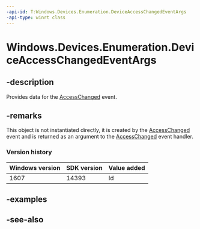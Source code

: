 ```yaml
---
-api-id: T:Windows.Devices.Enumeration.DeviceAccessChangedEventArgs
-api-type: winrt class
---
```


<!-- Class syntax.
public class DeviceAccessChangedEventArgs : Windows.Devices.Enumeration.IDeviceAccessChangedEventArgs, Windows.Devices.Enumeration.IDeviceAccessChangedEventArgs2
-->

# Windows.Devices.Enumeration.DeviceAccessChangedEventArgs

## -description
Provides data for the [AccessChanged](deviceaccessinformation_accesschanged.md) event.

## -remarks
This object is not instantiated directly, it is created by the [AccessChanged](deviceaccessinformation_accesschanged.md) event and is returned as an argument to the [AccessChanged](deviceaccessinformation_accesschanged.md) event handler.

### Version history

| Windows version | SDK version | Value added |
| -- | -- | -- |
| 1607 | 14393 | Id |

## -examples

## -see-also
